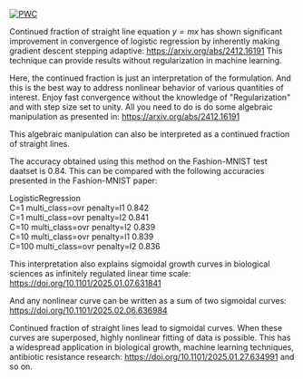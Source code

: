  	
[![PWC](https://img.shields.io/endpoint.svg?url=https://paperswithcode.com/badge/real-valued-continued-fraction-of-straight/image-classification-on-fashion-mnist)](https://paperswithcode.com/sota/image-classification-on-fashion-mnist?p=real-valued-continued-fraction-of-straight)  


Continued fraction of straight line equation $y=mx$
has shown significant improvement in convergence of logistic regression by inherently making gradient descent stepping adaptive: https://arxiv.org/abs/2412.16191 This technique can provide results without regularization in machine learning.

Here, the continued fraction is just an interpretation of the formulation. And this is the best way to address nonlinear behavior of various quantities of interest.
Enjoy fast convergence without the knowledge of "Regularization" 
and with step size set to unity.
All you need to do is do some algebraic manipulation as presented in:
https://arxiv.org/abs/2412.16191

This algebraic manipulation can also be interpreted as a continued fraction of straight lines.

The accuracy obtained using this method on the Fashion-MNIST test daatset is 0.84.
This can be compared with the following accuracies presented in the Fashion-MNIST paper:

LogisticRegression  
C=1 multi_class=ovr penalty=l1 0.842  
C=1 multi_class=ovr penalty=l2 0.841  
C=10 multi_class=ovr penalty=l2 0.839  
C=10 multi_class=ovr penalty=l1 0.839  
C=100 multi_class=ovr penalty=l2 0.836  
  
 This interpretation also explains sigmoidal growth curves in biological sciences as infinitely regulated linear time scale: https://doi.org/10.1101/2025.01.07.631841  

And any nonlinear curve can be written as a sum of two sigmoidal curves: https://doi.org/10.1101/2025.02.06.636984  

Continued fraction of straight lines lead to sigmoidal curves. When these curves are superposed, highly nonlinear fitting of data is possible. This has a widespread application in biological growth, machine learning techniques, antibiotic resistance research: https://doi.org/10.1101/2025.01.27.634991 and so on.
